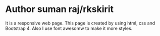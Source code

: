 # Author suman raj/rkskirit
It is  a responsive web page.
This page is created by using html, css and Bootstrap 4.
Also I use font awesomw to make it more styles.
